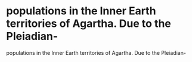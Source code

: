 # populations in the Inner Earth territories of Agartha. Due to the Pleiadian-

populations in the Inner Earth territories of Agartha. Due to the Pleiadian-
